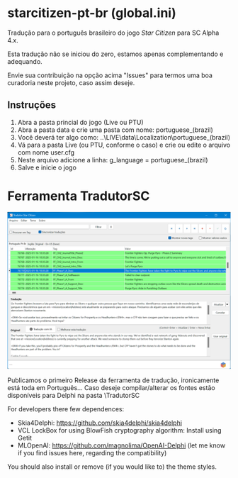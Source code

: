 # starcitizen-pt-br (global.ini)

Tradução para o português brasileiro do jogo *Star Citizen* para SC Alpha 4.x.

Esta tradução não se iniciou do zero, estamos apenas complementando e adequando.

Envie sua contribuição na opção acima "Issues" para termos uma boa curadoria neste projeto, caso assim deseje.

Instruções
--------

1) Abra a pasta princial do jogo (Live ou PTU)
2) Abra a pasta data e crie uma pasta com nome: portuguese_(brazil)
3) Você deverá ter algo como: ..\LIVE\data\Localization\portuguese_(brazil)
4) Vá para a pasta Live (ou PTU, conforme o caso) e crie ou edite o arquivo com nome user.cfg
5) Neste arquivo adicione a linha: g_language = portuguese_(brazil)
6) Salve e inicie o jogo

# Ferramenta TradutorSC

![Screenshot](https://github.com/magnolima/starcitizen-pt-br/blob/main/TradutorSC/Resources/image.png)

Publicamos o primeiro Release da ferramenta de tradução, ironicamente está toda em Português... Caso deseje compilar/alterar os fontes estão disponíveis para Delphi na pasta \TradutorSC

For developers there few dependences:

  - Skia4Delphi: https://github.com/skia4delphi/skia4delphi
  - VCL LockBox for using BlowFish cryptography algorithm: Install using Getit
  - MLOpenAI: https://github.com/magnolima/OpenAI-Delphi (let me know if you find issues here, regarding the compatibility)

You should also install or remove (if you would like to) the theme styles.